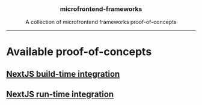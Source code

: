 <p align="center">
  <h3 align="center">microfrontend-frameworks</h3>
  <p align="center">A collection of microfrontend frameworks proof-of-concepts</p>
</p>

---

# Available proof-of-concepts

## [NextJS build-time integration](../nextjs-build-time-integration)

## [NextJS run-time integration](../nextjs-run-time-integration)

